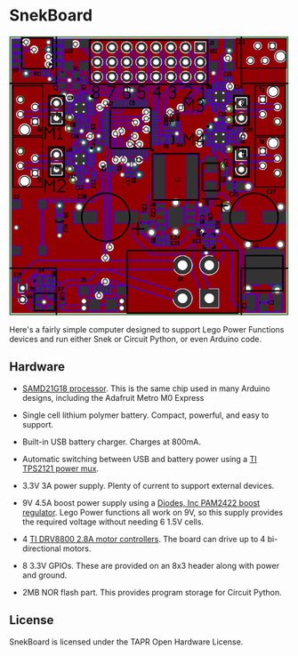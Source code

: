 # SnekBoard #

![SnekBoard image](snekboard.svg)

Here's a fairly simple computer designed to support Lego Power
Functions devices and run either Snek or Circuit Python, or even
Arduino code.

## Hardware ##

 * [SAMD21G18 processor](https://www.microchip.com/wwwproducts/en/ATsamd21g18).
   This is the same chip used in many Arduino designs, including the
   Adafruit Metro M0 Express

 * Single cell lithium polymer battery. Compact, powerful, and
   easy to support.

 * Built-in USB battery charger. Charges at 800mA.

 * Automatic switching between USB and battery power using a
   [TI TPS2121 power mux](http://www.ti.com/product/TPS2121).

 * 3.3V 3A power supply. Plenty of current to support external
   devices.

 * 9V 4.5A boost power supply using a
   [Diodes, Inc PAM2422 boost regulator](https://www.diodes.com/products/power-management/dc-dc-converters/integrated-power-stage/boost-converter/part/PAM2422).
   Lego Power functions all work on 9V, so
   this supply provides the required voltage without needing 6 1.5V cells.

 * 4 [TI DRV8800 2.8A motor controllers](http://www.ti.com/product/DRV8800).
   The board can drive up to 4 bi-directional motors.

 * 8 3.3V GPIOs. These are provided on an 8x3 header along with power
   and ground.

 * 2MB NOR flash part. This provides program storage for Circuit
   Python.

## License ##

SnekBoard is licensed under the TAPR Open Hardware License.
